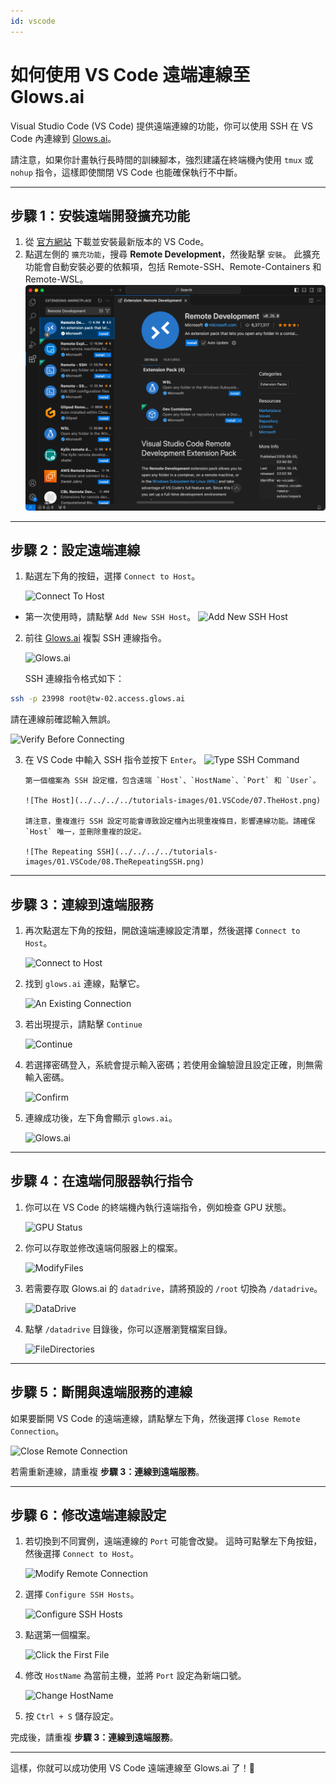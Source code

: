 ```yaml
---
id: vscode
---
```


# 如何使用 VS Code 遠端連線至 Glows.ai

Visual Studio Code (VS Code) 提供遠端連線的功能，你可以使用 SSH 在 VS Code 內連線到 [Glows.ai](https://glows.ai)。

請注意，如果你計畫執行長時間的訓練腳本，強烈建議在終端機內使用 `tmux` 或 `nohup` 指令，這樣即使關閉 VS Code 也能確保執行不中斷。

---

## **步驟 1：安裝遠端開發擴充功能**

1. 從 [官方網站](https://code.visualstudio.com/) 下載並安裝最新版本的 VS Code。
2. 點選左側的 `擴充功能`，搜尋 **Remote Development**，然後點擊 `安裝`。
   此擴充功能會自動安裝必要的依賴項，包括 Remote-SSH、Remote-Containers 和 Remote-WSL。
   ![Remote Development](../tutorials-images/01.VSCode/01.RemoteDevelopment.png)

---

## **步驟 2：設定遠端連線**

1. 點選左下角的按鈕，選擇 `Connect to Host`。

   ![Connect To Host](../../../../tutorials-images/01.VSCode/02.Connect2Host.PNG)

- 第一次使用時，請點擊 `Add New SSH Host`。
  ![Add New SSH Host](../../../../tutorials-images/01.VSCode/03.AddNewSHHHost.PNG)

2. 前往 [Glows.ai](https://glows.ai) 複製 SSH 連線指令。

   ![Glows.ai](../../../../tutorials-images/01.VSCode/04.Glowsai.PNG)

   SSH 連線指令格式如下：

```bash
ssh -p 23998 root@tw-02.access.glows.ai
```

請在連線前確認輸入無誤。

![Verify Before Connecting](../../../../tutorials-images/01.VSCode/05.VerifyBeforeConnecting.png)

3.  在 VS Code 中輸入 SSH 指令並按下 `Enter`。
    ![Type SSH Command](../../../../tutorials-images/01.VSCode/06.TypeSSHCommand.png)

        第一個檔案為 SSH 設定檔，包含遠端 `Host`、`HostName`、`Port` 和 `User`。

        ![The Host](../../../../tutorials-images/01.VSCode/07.TheHost.png)

        請注意，重複進行 SSH 設定可能會導致設定檔內出現重複條目，影響連線功能。請確保 `Host` 唯一，並刪除重複的設定。

        ![The Repeating SSH](../../../../tutorials-images/01.VSCode/08.TheRepeatingSSH.png)

---

## **步驟 3：連線到遠端服務**

1. 再次點選左下角的按鈕，開啟遠端連線設定清單，然後選擇 `Connect to Host`。

   ![Connect to Host](../../../../tutorials-images/01.VSCode/09.Connect2Host.png)

2. 找到 `glows.ai` 連線，點擊它。

   ![An Existing Connection](../../../../tutorials-images/01.VSCode/10.AnExistingConnection.png)

3. 若出現提示，請點擊 `Continue`

   ![Continue](../../../../tutorials-images/01.VSCode/11.Continue.png)

4. 若選擇密碼登入，系統會提示輸入密碼；若使用金鑰驗證且設定正確，則無需輸入密碼。

   ![Confirm](../../../../tutorials-images/01.VSCode/12.Confirm.png)

5. 連線成功後，左下角會顯示 `glows.ai`。

   ![Glows.ai](../../../../tutorials-images/01.VSCode/13.GLowsai.png)

---

## **步驟 4：在遠端伺服器執行指令**

1. 你可以在 VS Code 的終端機內執行遠端指令，例如檢查 GPU 狀態。

   ![GPU Status](../../../../tutorials-images/01.VSCode/14.GPUStatus.png)

2. 你可以存取並修改遠端伺服器上的檔案。

   ![ModifyFiles](../../../../tutorials-images/01.VSCode/15.ModifyFiles.png)

3. 若需要存取 Glows.ai 的 `datadrive`，請將預設的 `/root` 切換為 `/datadrive`。

   ![DataDrive](../../../../tutorials-images/01.VSCode/16.DataDrive.png)

4. 點擊 `/datadrive` 目錄後，你可以逐層瀏覽檔案目錄。

   ![FileDirectories](../../../../tutorials-images/01.VSCode/17.FileDirectories.png)

---

## **步驟 5：斷開與遠端服務的連線**

如果要斷開 VS Code 的遠端連線，請點擊左下角，然後選擇 `Close Remote Connection`。

![Close Remote Connection](../../../../tutorials-images/01.VSCode/18.CloseRemoteConnection.png)

若需重新連線，請重複 **步驟 3：連線到遠端服務**。

---

## **步驟 6：修改遠端連線設定**

1. 若切換到不同實例，遠端連線的 `Port` 可能會改變。
   這時可點擊左下角按鈕，然後選擇 `Connect to Host`。

   ![Modify Remote Connection](../../../../tutorials-images/01.VSCode/19.ModifyRemoteConnection.png)

2. 選擇 `Configure SSH Hosts`。

   ![Configure SSH Hosts](../../../../tutorials-images/01.VSCode/20.ConfigureSSHHosts.png)

3. 點選第一個檔案。

   ![Click the First File](../../../../tutorials-images/01.VSCode/21.TheFirstFile.png)

4. 修改 `HostName` 為當前主機，並將 `Port` 設定為新端口號。

   ![Change HostName](../../../../tutorials-images/01.VSCode/22.ChageHostName.png)

5. 按 `Ctrl + S` 儲存設定。

完成後，請重複 **步驟 3：連線到遠端服務**。

---

這樣，你就可以成功使用 VS Code 遠端連線至 Glows.ai 了！🎉
